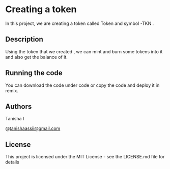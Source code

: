 # Creating a token

In this project, we are creating a token called Token and symbol -TKN .

## Description

Using the token that we created , we can mint and burn some tokens into it and also get the balance of it.

## Running the code

You can download the code under code or copy the code and deploy it in remix.

## Authors

Tanisha I

@tanishaassii@gmail.com

## License

This project is licensed under the MIT License - see the LICENSE.md file for details
